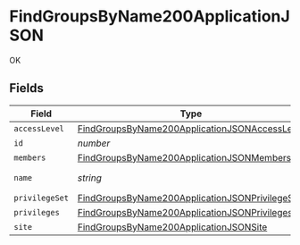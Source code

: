 # FindGroupsByName200ApplicationJSON

OK


## Fields

| Field                                                                                                                       | Type                                                                                                                        | Required                                                                                                                    | Description                                                                                                                 | Example                                                                                                                     |
| --------------------------------------------------------------------------------------------------------------------------- | --------------------------------------------------------------------------------------------------------------------------- | --------------------------------------------------------------------------------------------------------------------------- | --------------------------------------------------------------------------------------------------------------------------- | --------------------------------------------------------------------------------------------------------------------------- |
| `accessLevel`                                                                                                               | [FindGroupsByName200ApplicationJSONAccessLevel](../../models/operations/findgroupsbyname200applicationjsonaccesslevel.md)   | :heavy_minus_sign:                                                                                                          | N/A                                                                                                                         |                                                                                                                             |
| `id`                                                                                                                        | *number*                                                                                                                    | :heavy_minus_sign:                                                                                                          | N/A                                                                                                                         | 1                                                                                                                           |
| `members`                                                                                                                   | [FindGroupsByName200ApplicationJSONMembers](../../models/operations/findgroupsbyname200applicationjsonmembers.md)[]         | :heavy_minus_sign:                                                                                                          | N/A                                                                                                                         |                                                                                                                             |
| `name`                                                                                                                      | *string*                                                                                                                    | :heavy_check_mark:                                                                                                          | Group name                                                                                                                  | Administrators                                                                                                              |
| `privilegeSet`                                                                                                              | [FindGroupsByName200ApplicationJSONPrivilegeSet](../../models/operations/findgroupsbyname200applicationjsonprivilegeset.md) | :heavy_minus_sign:                                                                                                          | N/A                                                                                                                         |                                                                                                                             |
| `privileges`                                                                                                                | [FindGroupsByName200ApplicationJSONPrivileges](../../models/operations/findgroupsbyname200applicationjsonprivileges.md)     | :heavy_minus_sign:                                                                                                          | N/A                                                                                                                         |                                                                                                                             |
| `site`                                                                                                                      | [FindGroupsByName200ApplicationJSONSite](../../models/operations/findgroupsbyname200applicationjsonsite.md)                 | :heavy_minus_sign:                                                                                                          | N/A                                                                                                                         |                                                                                                                             |